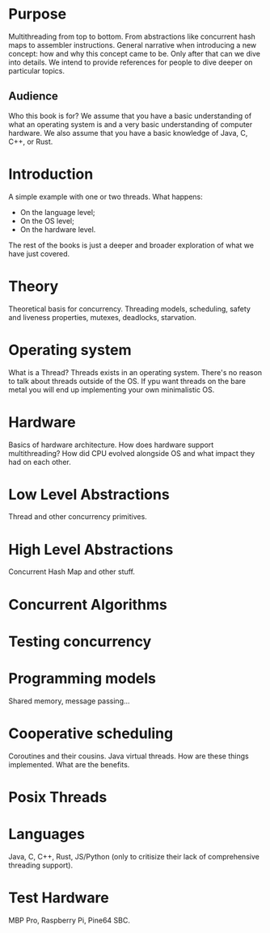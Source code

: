 # Purpose

Multithreading from top to bottom. From abstractions like concurrent hash maps to assembler instructions. General narrative when introducing a new concept: how and why this concept came to be. Only after that can we dive into details. We intend to provide references for people to dive deeper on particular topics.

## Audience

Who this book is for? We assume that you have a basic understanding of what an operating system is and a very basic understanding of computer hardware. We also assume that you have a basic knowledge of Java, C, C++, or Rust.

# Introduction

A simple example with one or two threads. What happens:

* On the language level;
* On the OS level;
* On the hardware level.

The rest of the books is just a deeper and broader exploration of what we have just covered.

# Theory

Theoretical basis for concurrency. Threading models, scheduling, safety and liveness properties, mutexes, deadlocks, starvation.

# Operating system

What is a Thread? Threads exists in an operating system. There's no reason to talk about threads outside of the OS. If ypu want threads on the bare metal you will end up implementing your own minimalistic OS.

# Hardware

Basics of hardware architecture. How does hardware support multithreading? How did CPU evolved alongside OS and what impact they had on each other.

# Low Level Abstractions

Thread and other concurrency primitives.

# High Level Abstractions

Concurrent Hash Map and other stuff.

# Concurrent Algorithms

# Testing concurrency

# Programming models

Shared memory, message passing...

# Cooperative scheduling

Coroutines and their cousins. Java virtual threads. How are these things implemented. What are the benefits.

# Posix Threads

# Languages

Java, C, C++, Rust, JS/Python (only to critisize their lack of comprehensive threading support).

# Test Hardware

MBP Pro, Raspberry Pi, Pine64 SBC.

